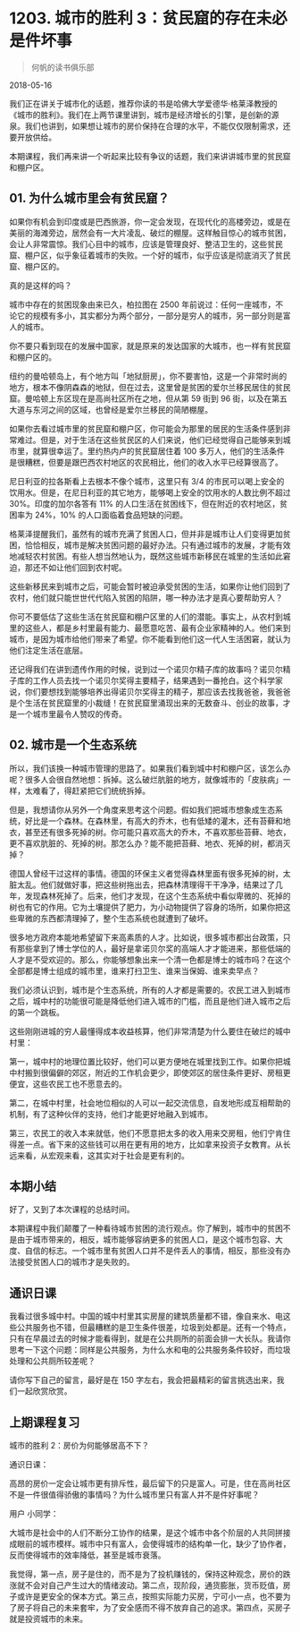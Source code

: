 # 1203. 城市的胜利 3：贫民窟的存在未必是件坏事

> 何帆的读书俱乐部

2018-05-16

我们正在讲关于城市化的话题，推荐你读的书是哈佛大学爱德华·格莱泽教授的《城市的胜利》。我们在上两节课里讲到，城市是经济增长的引擎，是创新的源泉。我们也讲到，如果想让城市的房价保持在合理的水平，不能仅仅限制需求，还要开放供给。

本期课程，我们再来讲一个听起来比较有争议的话题，我们来讲讲城市里的贫民窟和棚户区。

## 01. 为什么城市里会有贫民窟？

如果你有机会到印度或是巴西旅游，你一定会发现，在现代化的高楼旁边，或是在美丽的海滩旁边，居然会有一大片凌乱、破烂的棚屋。这样触目惊心的城市贫困，会让人非常震惊。我们心目中的城市，应该是管理良好、整洁卫生的，这些贫民窟、棚户区，似乎象征着城市的失败。一个好的城市，似乎应该是彻底消灭了贫民窟、棚户区的。

真的是这样的吗？

城市中存在的贫困现象由来已久，柏拉图在 2500 年前说过：任何一座城市，不论它的规模有多小，其实都分为两个部分，一部分是穷人的城市，另一部分则是富人的城市。

你不要只看到现在的发展中国家，就是原来的发达国家的大城市，也一样有贫民窟和棚户区的。

纽约的曼哈顿岛上，有个地方叫「地狱厨房」，你不要害怕，这是一个非常时尚的地方，根本不像阴森森的地狱，但在过去，这里曾是贫困的爱尔兰移民居住的贫民窟。曼哈顿上东区现在是高尚社区所在之地，但从第 59 街到 96 街，以及在第五大道与东河之间的区域，也曾经是爱尔兰移民的简陋棚屋。

如果你去看过城市里的贫民窟和棚户区，你可能会为那里的居民的生活条件感到非常难过。但是，对于生活在这些贫民区的人们来说，他们已经觉得自己能够来到城市里，就算很幸运了。里约热内卢的贫民窟居住着 100 多万人，他们的生活条件是很糟糕，但要是跟巴西农村地区的农民相比，他们的收入水平已经算很高了。

尼日利亚的拉各斯看上去根本不像个城市，这里只有 3/4 的市民可以喝上安全的饮用水。但是，在尼日利亚的其它地方，能够喝上安全的饮用水的人数比例不超过 30%。印度的加尔各答有 11% 的人口生活在贫困线下，但在附近的农村地区，贫困率为 24%，10% 的人口面临着食品短缺的问题。

格莱泽提醒我们，虽然有的城市充满了贫困人口，但并非是城市让人们变得更加贫困，恰恰相反，城市是解决贫困问题的最好办法。只有通过城市的发展，才能有效地减轻农村贫困。有些人想当然地认为，既然这些城市新移民在城里的生活如此窘迫，那还不如让他们回到农村呢。

这些新移民来到城市之后，可能会暂时被迫承受贫困的生活，如果你让他们回到了农村，他们就只能世世代代陷入贫困的陷阱，哪一种办法才是真心要帮助穷人？

你可不要低估了这些生活在贫民窟和棚户区里的人们的潜能。事实上，从农村到城里的这些人，都是乡村里最有能力、最愿意吃苦、最有企业家精神的人。他们来到城市，是因为城市给他们带来了希望。你不能看到他们这一代人生活困窘，就认为他们注定生活在底层。

还记得我们在讲到遗传作用的时候，说到过一个诺贝尔精子库的故事吗？诺贝尔精子库的工作人员去找一个诺贝尔奖得主要精子，结果遇到一番抢白。这个科学家说，你们要想找到能够培养出得诺贝尔奖得主的精子，那应该去找我爸爸，我爸爸是个生活在贫民窟里的小裁缝！在贫民窟里涌现出来的无数奋斗、创业的故事，才是一个城市里最令人赞叹的传奇。

## 02. 城市是一个生态系统

所以，我们该换一种城市管理的思路了。如果我们看到城中村和棚户区，该怎么办呢？很多人会很自然地想：拆掉。这么破烂肮脏的地方，就像城市的「皮肤病」一样，太难看了，得赶紧把它们统统拆掉。

但是，我想请你从另外一个角度来思考这个问题。假如我们把城市想象成生态系统，好比是一个森林。在森林里，有高大的乔木，也有低矮的灌木，还有苔藓和地衣，甚至还有很多死掉的树。你可能只喜欢高大的乔木，不喜欢那些苔藓、地衣，更不喜欢肮脏的、死掉的树。那怎么办？能不能把苔藓、地衣、死掉的树，都消灭掉？

德国人曾经干过这样的事情。德国的环保主义者觉得森林里面有很多死掉的树，太脏太乱。他们就做好事，把这些树拖出去，把森林清理得干干净净，结果过了几年，发现森林死掉了。后来，他们才发现，在这个生态系统中看似卑微的、死掉的树也有它的作用。它为土壤提供了肥力，为小动物提供了容身的场所，如果你把这些卑微的东西都清理掉了，整个生态系统也就遭到了破坏。

很多地方政府本能地希望留下来高素质的人才。比如说，很多城市都出台政策，只有那些拿到了博士学位的人，最好是拿诺贝尔奖的高端人才才能进来，那些低端的人才是不受欢迎的。那么，你能够想象出来一个清一色都是博士的城市吗？在这个全部都是博士组成的城市里，谁来打扫卫生、谁来当保姆、谁来卖早点？

我们必须认识到，城市是个生态系统，所有的人才都是需要的。农民工进入到城市之后，城中村的功能很可能是降低他们进入城市的门槛，而且是他们进入城市之后的第一个跳板。

这些刚刚进城的穷人最懂得成本收益核算，他们非常清楚为什么要住在破烂的城中村里：

第一，城中村的地理位置比较好，他们可以更方便地在城里找到工作。如果你把城中村搬到很偏僻的郊区，附近的工作机会更少，即使郊区的居住条件更好、房租更便宜，这些农民工也不愿意去的。

第二，在城中村里，社会地位相似的人可以一起交流信息，自发地形成互相帮助的机制，有了这种伙伴的支持，他们才能更好地融入到城市。

第三，农民工的收入本来就低，他们不愿意把太多的收入用来交房租，他们宁肯住得差一点。省下来的这些钱可以用在更有用的地方，比如拿来投资子女教育。从长远来看，从宏观来看，这其实对于社会是更有利的。

## 本期小结

好了，又到了本次课程的总结时间。

本期课程中我们颠覆了一种看待城市贫困的流行观点。你了解到，城市中的贫困不是由于城市带来的，相反，城市能够容纳更多的贫困人口，是这个城市包容、大度、自信的标志。一个城市里有贫困人口并不是件丢人的事情，相反，那些没有办法接受贫困人口的城市才是失败的。

## 通识日课

我看过很多城中村。中国的城中村里其实房屋的建筑质量都不错，像自来水、电这些公共服务也不错，但最糟糕的是卫生条件很差，垃圾到处都是。还有一个特点，只有在早晨过去的时候才能看得到，就是在公共厕所的前面会排一大长队。我请你思考一下这个问题：同样是公共服务，为什么水和电的公共服务条件较好，而垃圾处理和公共厕所较差呢？

请你写下自己的留言，最好是在 150 字左右，我会把最精彩的留言挑选出来，我们一起欣赏欣赏。

## 上期课程复习

城市的胜利 2：房价为何能够居高不下？

通识日课：

高昂的房价一定会让城市更有排斥性，最后留下的只是富人。可是，住在高尚社区不是一件很值得骄傲的事情吗？为什么城市里只有富人并不是件好事呢？

用户 小同学：

大城市是社会中的人们不断分工协作的结果，是这个城市中各个阶层的人共同拼接成眼前的城市模样。城市中只有富人，会使得城市的结构单一化，缺少了协作者，反而使得城市的效率降低，甚至是城市衰落。

我觉得，第一点，房子是住的，而不是为了投机赚钱的，保持这种观念，房价的跌涨就不会对自己产生过大的情绪波动。第二点，现阶段，通货膨胀，货币贬值，房子或许是更安全的保本方式。第三点，按照实际能力买房，宁可小一点，也不要为了房子将自己的未来套牢，为了安全感而不得不放弃自己的追求。第四点，买房子就是投资城市的未来。

